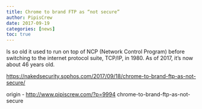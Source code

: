 ```yaml
---
title: Chrome to brand FTP as “not secure”
author: PipisCrew
date: 2017-09-19
categories: [news]
toc: true
---
```


Is so old it used to run on top of NCP (Network Control Program) before switching to the internet protocol suite, TCP/IP, in 1980. As of 2017, it’s now about 46 years old.

https://nakedsecurity.sophos.com/2017/09/18/chrome-to-brand-ftp-as-not-secure/

origin - http://www.pipiscrew.com/?p=9994 chrome-to-brand-ftp-as-not-secure